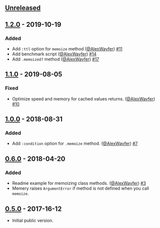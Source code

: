 ## [Unreleased]

## [1.2.0] - 2019-10-19
### Added
- Add `:ttl` option for `memoize` method ([@AlexWayfer]) [#11]
- Add benchmark script ([@AlexWayfer]) [#14]
- Add `.memoized?` method ([@AlexWayfer]) [#17]

## [1.1.0] - 2019-08-05
### Fixed
- Optimize speed and memory for cached values returns. ([@AlexWayfer]) [#10]

## [1.0.0] - 2018-08-31
### Added
- Add `:condition` option for `.memoize` method. ([@AlexWayfer]) [#7]

## [0.6.0] - 2018-04-20
### Added
- Readme example for memoizing class methods. ([@AlexWayfer]) [#3]
- Memery raises `ArgumentError` if method is not defined when you call `memoize`.

## [0.5.0] - 2017-16-12
- Initial public version.

[0.5.0]: https://github.com/tycooon/memery/tree/v0.5.0
[0.6.0]: https://github.com/tycooon/memery/compare/v0.5.0...v0.6.0
[1.0.0]: https://github.com/tycooon/memery/compare/v0.6.0...v1.0.0
[1.1.0]: https://github.com/tycooon/memery/compare/v1.0.0...v1.1.0
[1.2.0]: https://github.com/tycooon/memery/compare/v1.1.0...v1.2.0
[Unreleased]: https://github.com/tycooon/memery/compare/v1.2.0...HEAD

[@tycooon]: https://github.com/tycooon
[@AlexWayfer]: https://github.com/AlexWayfer

[#3]: https://github.com/tycooon/memery/pull/3
[#7]: https://github.com/tycooon/memery/pull/7
[#10]: https://github.com/tycooon/memery/pull/10
[#11]: https://github.com/tycooon/memery/pull/11
[#14]: https://github.com/tycooon/memery/pull/14
[#17]: https://github.com/tycooon/memery/pull/17
